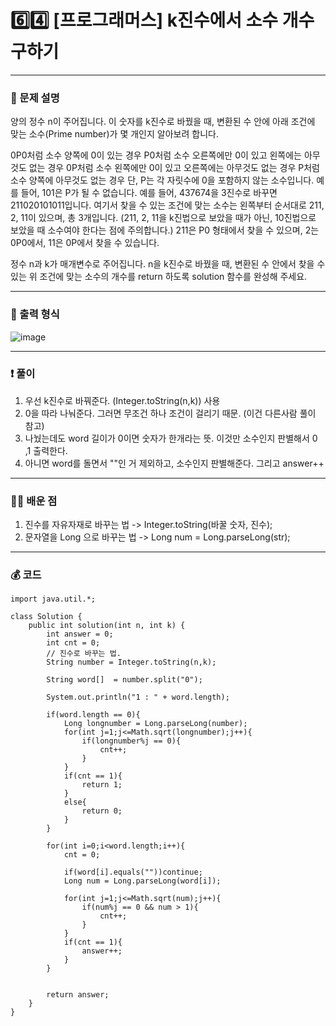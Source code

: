 # 6️⃣4️⃣ [프로그래머스] k진수에서 소수 개수 구하기 </span> 

---
### 📃 문제 설명
양의 정수 n이 주어집니다. 이 숫자를 k진수로 바꿨을 때, 변환된 수 안에 아래 조건에 맞는 소수(Prime number)가 몇 개인지 알아보려 합니다.

0P0처럼 소수 양쪽에 0이 있는 경우
P0처럼 소수 오른쪽에만 0이 있고 왼쪽에는 아무것도 없는 경우
0P처럼 소수 왼쪽에만 0이 있고 오른쪽에는 아무것도 없는 경우
P처럼 소수 양쪽에 아무것도 없는 경우
단, P는 각 자릿수에 0을 포함하지 않는 소수입니다.
예를 들어, 101은 P가 될 수 없습니다.
예를 들어, 437674을 3진수로 바꾸면 211020101011입니다. 여기서 찾을 수 있는 조건에 맞는 소수는 왼쪽부터 순서대로 211, 2, 11이 있으며, 총 3개입니다. 
(211, 2, 11을 k진법으로 보았을 때가 아닌, 10진법으로 보았을 때 소수여야 한다는 점에 주의합니다.) 211은 P0 형태에서 찾을 수 있으며, 2는 0P0에서, 11은 0P에서 찾을 수 있습니다.

정수 n과 k가 매개변수로 주어집니다. n을 k진수로 바꿨을 때, 변환된 수 안에서 찾을 수 있는 위 조건에 맞는 소수의 개수를 return 하도록 solution 함수를 완성해 주세요.

---
### 🔑 출력 형식
![image](https://github.com/handaldog/DailyAlgo/assets/96431408/409e474c-323f-472d-b6b5-ccf9a3182990)


---
### ❗️ 풀이 
1. 우선 k진수로 바꿔준다. (Integer.toString(n,k)) 사용
2. 0을 따라 나눠준다. 그러면 무조건 하나 조건이 걸리기 때문. (이건 다른사람 풀이 참고)
3. 나눴는데도 word 길이가 0이면 숫자가 한개라는 뜻. 이것만 소수인지 판별해서 0 ,1 출력한다.
4. 아니면 word를 돌면서 ""인 거 제외하고, 소수인지 판별해준다. 그리고 answer++


--- 
### 👨‍💻 배운 점
1. 진수를 자유자재로 바꾸는 법 -> Integer.toString(바꿀 숫자, 진수);
2. 문자열을 Long 으로 바꾸는 법 -> Long num = Long.parseLong(str);
---
### 💰 코드
```
import java.util.*;

class Solution {
    public int solution(int n, int k) {
        int answer = 0;
        int cnt = 0;
        // 진수로 바꾸는 법.
        String number = Integer.toString(n,k);
        
        String word[]  = number.split("0");
        
        System.out.println("1 : " + word.length);
        
        if(word.length == 0){
            Long longnumber = Long.parseLong(number);
            for(int j=1;j<=Math.sqrt(longnumber);j++){
                if(longnumber%j == 0){
                    cnt++;
                }
            }
            if(cnt == 1){
                return 1;
            }
            else{
                return 0;
            }
        }
        
        for(int i=0;i<word.length;i++){
            cnt = 0;
            
            if(word[i].equals(""))continue;
            Long num = Long.parseLong(word[i]);
            
            for(int j=1;j<=Math.sqrt(num);j++){
                if(num%j == 0 && num > 1){
                    cnt++;
                }
            }
            if(cnt == 1){
                answer++;
            }
        }
    
           
        return answer;
    }
}

```
